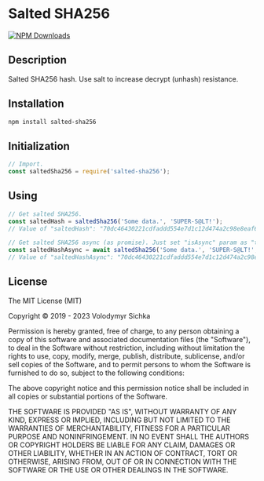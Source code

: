 # Salted SHA256

[![NPM Downloads][downloads-image]][downloads-url]

## Description

Salted SHA256 hash. Use salt to increase decrypt (unhash) resistance.

## Installation

```bash
npm install salted-sha256
```

## Initialization

```js
// Import.
const saltedSha256 = require('salted-sha256');
```

## Using

```js
// Get salted SHA256.
const saltedHash = saltedSha256('Some data.', 'SUPER-S@LT!');
// Value of "saltedHash": "70dc46430221cdfaddd554e7d1c12d474a2c98e8eaf6ea24d08b1185be1a78d0".

// Get salted SHA256 async (as promise). Just set "isAsync" param as "true".
const saltedHashAsync = await saltedSha256('Some data.', 'SUPER-S@LT!', true);
// Value of "saltedHashAsync": "70dc46430221cdfaddd554e7d1c12d474a2c98e8eaf6ea24d08b1185be1a78d0".
```

## License

The MIT License (MIT)

Copyright © 2019 - 2023 Volodymyr Sichka

Permission is hereby granted, free of charge, to any person obtaining a copy of this software and associated documentation files (the "Software"), to deal in the Software without restriction, including without limitation the rights to use, copy, modify, merge, publish, distribute, sublicense, and/or sell copies of the Software, and to permit persons to whom the Software is furnished to do so, subject to the following conditions:

The above copyright notice and this permission notice shall be included in all copies or substantial portions of the Software.

THE SOFTWARE IS PROVIDED "AS IS", WITHOUT WARRANTY OF ANY KIND, EXPRESS OR IMPLIED, INCLUDING BUT NOT LIMITED TO THE WARRANTIES OF MERCHANTABILITY, FITNESS FOR A PARTICULAR PURPOSE AND NONINFRINGEMENT. IN NO EVENT SHALL THE AUTHORS OR COPYRIGHT HOLDERS BE LIABLE FOR ANY CLAIM, DAMAGES OR OTHER LIABILITY, WHETHER IN AN ACTION OF CONTRACT, TORT OR OTHERWISE, ARISING FROM, OUT OF OR IN CONNECTION WITH THE SOFTWARE OR THE USE OR OTHER DEALINGS IN THE SOFTWARE.

[downloads-image]: https://img.shields.io/npm/dm/salted-sha256.svg
[downloads-url]: https://npmjs.org/package/salted-sha256

